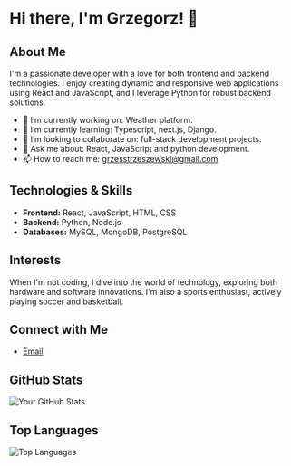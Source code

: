 # Hi there, I'm Grzegorz! 👋

## About Me

I'm a passionate developer with a love for both frontend and backend technologies. I enjoy creating dynamic and responsive web applications using React and JavaScript, and I leverage Python for robust backend solutions.

- 🔭 I’m currently working on: Weather platform.
- 🌱 I’m currently learning: Typescript, next.js, Django.
- 👯 I’m looking to collaborate on: full-stack development projects.
- 💬 Ask me about: React, JavaScript and python development.
- 📫 How to reach me: grzesstrzeszewski@gmail.com

## Technologies & Skills

- **Frontend:** React, JavaScript, HTML, CSS
- **Backend:** Python, Node.js
- **Databases:** MySQL, MongoDB, PostgreSQL

## Interests

When I'm not coding, I dive into the world of technology, exploring both hardware and software innovations. I'm also a sports enthusiast, actively playing soccer and basketball.

## Connect with Me

- [Email](mailto:grzesstrzeszewski@gmail.com)

## GitHub Stats

![Your GitHub Stats](https://github-readme-stats.vercel.app/api?username=Grzegorz96&show_icons=true&theme=radical)

## Top Languages

![Top Languages](https://github-readme-stats.vercel.app/api/top-langs/?username=Grzegorz96&layout=compact&theme=radical)
